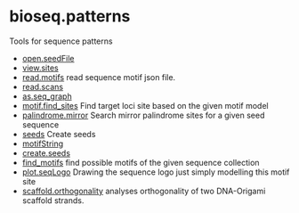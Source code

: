 # bioseq.patterns

Tools for sequence patterns

+ [open.seedFile](bioseq.patterns/open.seedFile.1) 
+ [view.sites](bioseq.patterns/view.sites.1) 
+ [read.motifs](bioseq.patterns/read.motifs.1) read sequence motif json file.
+ [read.scans](bioseq.patterns/read.scans.1) 
+ [as.seq_graph](bioseq.patterns/as.seq_graph.1) 
+ [motif.find_sites](bioseq.patterns/motif.find_sites.1) Find target loci site based on the given motif model
+ [palindrome.mirror](bioseq.patterns/palindrome.mirror.1) Search mirror palindrome sites for a given seed sequence
+ [seeds](bioseq.patterns/seeds.1) Create seeds
+ [motifString](bioseq.patterns/motifString.1) 
+ [create.seeds](bioseq.patterns/create.seeds.1) 
+ [find_motifs](bioseq.patterns/find_motifs.1) find possible motifs of the given sequence collection
+ [plot.seqLogo](bioseq.patterns/plot.seqLogo.1) Drawing the sequence logo just simply modelling this motif site 
+ [scaffold.orthogonality](bioseq.patterns/scaffold.orthogonality.1) analyses orthogonality of two DNA-Origami scaffold strands.
